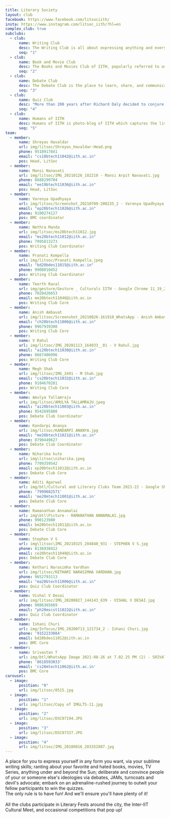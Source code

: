 ```yaml
---
title: Literary Society
layout: club
facebook: https://www.facebook.com/litsociith/
insta: https://www.instagram.com/litsoc_iith/?hl=en
complex_club: true
subclubs:
  - club:
      name: Writing Club
      desc: The Writing Club is all about expressing anything and everything in any language and form you desire. Our blog <a href = "https://theiithlexicon.wordpress.com" target = "_blank">LEXICON</a> encourages and showcases the writing by the IITH community and our yearly magazine has the best work by talented writers of IITH. We also love playing with words via games like Scrabble, Crosswords, Hangman, Mad-libs, etc, and our Word Game Nights make this a whole lot more fun!<br><br>
      seq: "1"
  - club:
      name: Book and Movie Club
      desc: The Books and Movies Club of IITH, popularly referred to as BMC, is well, the books and movies club. We discuss books, rant about movies, make up fun headcanons, and every now and then get together for a fun game night. It’s your casual platform to hang out, discuss, and get your latest fill on the greatest content out there. We plan annual visits to the Comic-Con at Hyderabad when we get the chance!
      seq: "2"
  - club:
      name: Debate Club
      desc: The Debate Club is the place to learn, share, and communicate about matters that matter. It is a place to take your stand, unravel topics using the knowledge of the past and future, all you know about them in the company of like-minded people. Develop the habit and culture of agreeing to disagree by being part of meaningful discussions, being a part of the debate club.
      seq: "3"
  - club:
      name: Quiz Club
      desc: "More than 200 years after Richard Daly decided to conjure up a new word to win a bet, quizzing remains one of the most popular activities in the world. It provides opportunities to bond with new people, it's a medium to share and learn new information, it gives you a platform to display your vast knowledge, and most importantly, it's just plain fun. We, the Quiz Club of IIT-H, would love nothing more than to share our exciting world with you, and look forward to seeing you during our sessions! We hold an annual Quiz League (LQL), and participate in various quiz competitions elsewhere. Prominently : Nihilanth (Inter IIT-IIM Quiz League), Interrobang (NALSAR’s Quizzing Fest)."
      seq: "4"
  - club:
      name: Humans of IITH
      desc: Humans of IITH is photo-blog of IITH which captures the lives and stories of IITH janta. We strongly believe that everyone has a story to tell, one just need to listen clearly. weather funny, or quirky, or inspirational, stories have an essence, which connects humans, bring them together on a common ground, and we are also searching around for one.
      seq: "5"
team:
  - member:
      name: Shreyas Havaldar
      url: img/litsoc/Shreyas_Havaldar-Head.png
      phone: 9518917841
      email: "cs18btech11042@iith.ac.in"
      pos: Head, LitSoc
  - member:
      name: Mansi Nanavati
      url: img/litsoc/IMG_20210126_182210 - Mansi Arpit Nanavati.jpg
      phone: 8688299704
      email: "ee19btech11036@iith.ac.in"
      pos: Head, LitSoc
  - member:
      name: Varenya Upadhyaya
      url: img/litsoc/Screenshot_20210709-200235_2 - Varenya Upadhyaya.jpg
      email: "ep20btech11026@iith.ac.in"
      phone: 9100274127
      pos: BMC coordinator
  - member:
      name: Nethra Manda
      url: img/litsoc/ms20btech11012.jpg
      email: "ms20btech11012@iith.ac.in"
      phone: 7995813273
      pos: Writing Club Coordinator
  - member:
      name: Pranati Kompella
      url: img/litsoc/Pranati Kompella.jpeg
      email: "bd20bdes11015@iith.ac.in"
      phone: 9908010452
      pos: Writing Club Coordinator
  - member:
      name: Teerth Raval
      url: img/gesture/Gesture _ Culturals IITH - Google Chrome 11_19_2021 4_02_10 PM.png
      phone: 7020426653
      email: me20btech11046@iith.ac.in
      pos: Writing Club Core
  - member:
      name: Anish Ambavat
      url: img/litsoc/Screenshot_20210826-161910_WhatsApp - Anish Ambavat.jpg
      email: "ch20btech11006@iith.ac.in"
      phone: 9967939300
      pos: Writing Club Core
  - member:
      name: V Rahul
      url: img/litsoc/IMG_20201113_164933__01 - V Rahul.jpg
      email: "ai20btech11030@iith.ac.in"
      phone: 8667406096
      pos: Writing Club Core
  - member:
      name: Megh Shah
      url: img/litsoc/IMG_2491 - M Shah.jpg
      email: "cs20btech11032@iith.ac.in"
      phone: 9104670281
      pos: Writing Club Core
  - member:
      name: Amulya Tallamraju
      url: img/litsoc/AMULYA TALLAMRAJU.jpeg
      email: "ai20btech11003@iith.ac.in"
      phone: 9542695808
      pos: Debate Club Coordinator
  - member:
      name: Kandarpi Ananya
      url: img/litsoc/KANDARPI ANANYA.jpg
      email: "me20btech11021@iith.ac.in"
      phone: 8790449627
      pos: Debate Club Coordinator
  - member:
      name: Niharika kute
      url: img\litsoc\niharika.jpeg
      phone: 7709359542
      email: ep20btech11012@iith.ac.in
      pos: Debate Club Core
  - member:
      name: Aditi Agarwal
      url: img/btl/Cultural and Literary Clubs Team 2021-22 - Google Sheets - Google Chrome 11_19_2021 3_53_22 PM.png
      phone: '7999682571'
      email: 'me20mtech11001@iith.ac.in'
      pos: Debate Club Core
  - member:
      name: Ramanathan Annamalai
      url: img\btl\Picture - RAMANATHAN ANNAMALAI.jpg
      phone: 990123980
      email: bm20btech11011@iith.ac.in
      pos: Debate Club Core
  - member:
      name: Stephen V S
      url: img\litsoc\IMG_20210325_204840_931 - STEPHEN V S.jpg
      phone: 8136938412
      email: ce20btech11040@iith.ac.in
      pos: Debate Club Core
  - member:
      name: Kethari Narasimha Vardhan
      url: img/litsoc/KETHARI NARASIMHA VARDHAN.jpg
      phone: 9652793113
      email: "ma20btech11006@iith.ac.in"
      pos: Quiz Club Coordinator
  - member:
      name: Vishal V Desai
      url: img/litsoc/IMG_20200827_144143_639 - VISHAL V DESAI.jpg
      phone: 9886365669
      email: "ph20mscst11022@iith.ac.in"
      pos: Quiz Club Coordinator
  - member:
      name: Ishani Churi
      url: img/Infocus/IMG_20200713_121734_2 - Ishani Churi.jpg
      phone: '9152233084'
      email: bd20bdes11012@iith.ac.in
      pos: BMC Core
  - member:
      name: Srivastan T
      url: img/btl/WhatsApp Image 2021-08-26 at 7.02.25 PM (2) - SRIVATSAN T.jpeg
      phone: '8610593033'
      email: 'cs20mtech11062@iith.ac.in'
      pos: BMC Core
carousel:
  - image:
      position: "0"
      url: img/litsoc/0515.jpg
  - image:
      position: "1"
      url: img/litsoc/Copy of IMGLTS-11.jpg
  - image:
      position: "2"
      url: img/litsoc/DSC07194.JPG
  - image:
      position: "3"
      url: img/litsoc/DSC07337.JPG
  - image:
      position: "4"
      url: img/litsoc/IMG_20180816_203352887.jpg
---
```


A place for you to express yourself in any form you want, via your sublime writing skills; ranting about your favorite and hated books, movies, TV Series, anything under and beyond the Sun; deliberate and convince people of your or someone else's ideologies via debates, JAMs, turncoats and devil's advocate; embark on an adrenaline-rushed journey to outwit your fellow participants to win the quizzes.
<br>
The only rule is to have fun! And we'll ensure you'll have plenty of it!
<br><br>
All the clubs participate in Literary Fests around the city, the Inter-IIT Cultural Meet, and occasional competitions that pop up!
